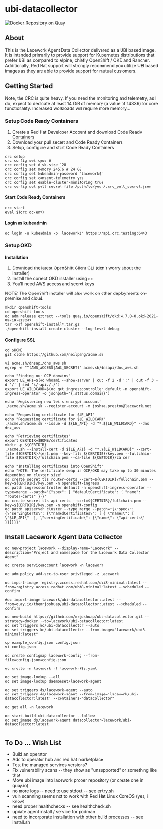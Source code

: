 # ubi-datacollector

[![Docker Repository on Quay](https://quay.io/repository/themrjoshuap/ubi-datacollector/status "Docker Repository on Quay")](https://quay.io/repository/themrjoshuap/ubi-datacollector)

## About
This is the Lacework Agent Data Collector delivered as a UBI based image.  It is intended primarily to provide support for Kubernetes distributions that prefer UBI as compared to Alpine, chiefly OpenShift / OKD and Rancher.  Additionally, Red Hat support will strongly recommend you utilize UBI based images as they are able to provide support for mutual customers.

## Getting Started

Note, the CRC is quite heavy.  If you need the monitoring and telemetry, as I do, expect to dedicate at least 14 GiB of memory (a value of 14336) for core functionality. Increased workloads will require more memory...

### Setup Code Ready Containers
1. [Create a Red Hat Developer Account and download Code Ready Containers](https://developers.redhat.com/download-manager/link/3868678)
2. Download your pull secret and Code Ready Containers
3. Setup, configure and start Code Ready Containers
```
crc setup
crc config set cpus 6
crc config set disk-size 128
crc config set memory 24576 # 24 GB
crc config set kubeadmin-password 'lacework$'
crc config set consent-telemetry yes
crc config set enable-cluster-monitoring true
crc config set pull-secret-file /path/to/your/.crc_pull_secret.json
```

#### Start Code Ready Containers
```
crc start
eval $(crc oc-env)
```

#### Login as kubeadmin
```
oc login -u kubeadmin -p 'lacework$' https://api.crc.testing:6443
```

### Setup OKD

#### Installation

1. Download the latest OpenShift Client CLI (don't worry about the installer)
2. Install the correct OKD installer using `oc`
3. You'll need AWS access and secret keys

NOTE: The OpenShift installer will also work on other deployments on-premise and cloud.

```
mkdir openshift-tools
cd openshift-tools
oc adm release extract --tools quay.io/openshift/okd:4.7.0-0.okd-2021-09-19-013247
tar -xzf openshift-install*.tar.gz
./openshift-install create cluster --log-level debug
```

#### Configure SSL
```
cd $HOME
git clone https://github.com/neilpang/acme.sh

vi acme.sh/dnsapi/dns_aws.sh
egrep -e "^(AWS_ACCESS|AWS_SECRET)" acme.sh/dnsapi/dns_aws.sh

echo "Finding our OCP domains"
export LE_API=$(oc whoami --show-server | cut -f 2 -d ':' | cut -f 3 -d '/' | sed 's/-api././')
export LE_WILDCARD=$(oc get ingresscontroller default -n openshift-ingress-operator -o jsonpath='{.status.domain}')

echo "Registering new let's encrypt account"
./acme.sh/acme.sh --register-account -m joshua.preston@lacework.net

echo "Requesting certificate for $LE_API"
echo "Requesting certificate for $LE_WILDCARD"
./acme.sh/acme.sh --issue -d ${LE_API} -d "*.${LE_WILDCARD}" --dns dns_aws

echo "Retrieving certificates"
export CERTDIR=$HOME/certificates
mkdir -p ${CERTDIR}
./acme.sh --install-cert -d ${LE_API} -d "*.${LE_WILDCARD}" --cert-file ${CERTDIR}/cert.pem --key-file ${CERTDIR}/key.pem --fullchain-file ${CERTDIR}/fullchain.pem --ca-file ${CERTDIR}/ca.cer

echo "Installing certificates into OpenShift"
echo "NOTE: The certificate swap in OCP/OKD may take up to 30 minutes depending on cluster size"
oc create secret tls router-certs --cert=${CERTDIR}/fullchain.pem --key=${CERTDIR}/key.pem -n openshift-ingress
oc patch ingresscontroller default -n openshift-ingress-operator --type=merge --patch='{"spec": { "defaultCertificate": { "name": "router-certs" }}}'
oc create secret tls api-certs --cert=${CERTDIR}/fullchain.pem --key=${CERTDIR}/key.pem -n openshift-config
oc patch apiserver cluster --type merge --patch="{\"spec\": {\"servingCerts\": {\"namedCertificates\": [ { \"names\": [  \"$LE_API\"  ], \"servingCertificate\": {\"name\": \"api-certs\" }}]}}}"
```

## Install Lacework Agent Data Collector
```
oc new-project lacework --display-name="Lacework" --description="Project and namespace for the Lacework Data Collector Agent"

oc create serviceaccount lacework -n lacework

oc adm policy add-scc-to-user privileged -z lacework

oc import-image registry.access.redhat.com/ubi8-minimal:latest --from=registry.access.redhat.com/ubi8-minimal:latest --scheduled --confirm

#oc import-image lacework/ubi-datacollector:latest --from=quay.io/themrjoshuap/ubi-datacollector:latest --scheduled --confirm

oc new-build https://github.com/mrjoshuap/ubi-datacollector.git --strategy=docker --to=lacework/ubi-datacollector:latest
oc set triggers bc/ubi-datacollector --auto
oc set triggers bc/ubi-datacollector --from-image="lacework/ubi8-minimal:latest"

cp example_config.json config.json
vi config.json

oc create configmap lacework-config --from-file=config.json=config.json

oc create -n lacework -f lacework-k8s.yaml

oc set image-lookup --all
oc set image-lookup daemonset/lacework-agent

oc set triggers ds/lacework-agent --auto
oc set triggers ds/lacework-agent --from-image='lacework/ubi-datacollector:latest' --containers="datacollector" 

oc get all -n lacework

oc start-build ubi-datacollector --follow
oc set image ds/lacework-agent datacollector=lacework/ubi-datacollector:latest
```

#

## To Do ... Wish List

* Build an operator
* Add to operator hub and red hat marketplace
* Test the managed services versions?
* Fix vulnerability scans -- they show as "unsupported" or something like that
* Move ubi image into lacework proper repository (or create one in quay.io)
* no more logs -- need to use stdout -- see entry.sh
* vuln scanning seems not to work with Red Hat Linux CoreOS (yes, i know)
* need proper healthchecks -- see healthcheck.sh
* update agent install / service for podman
* need to incorporate installation with other build processes -- see install.sh
